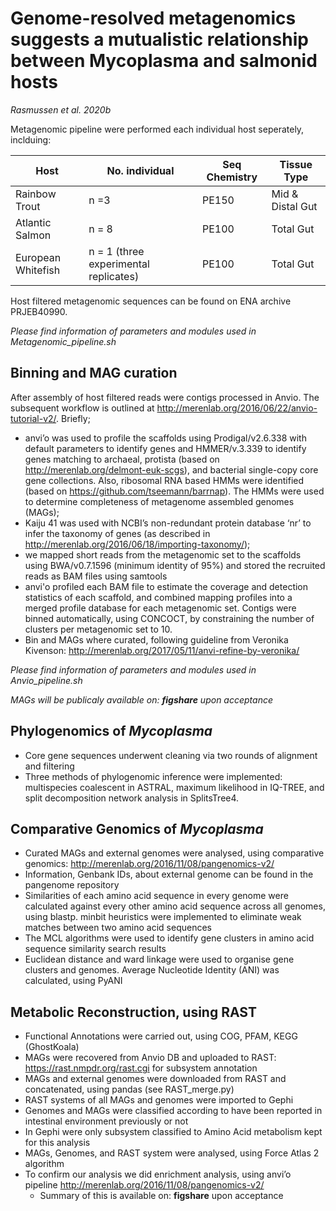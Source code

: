 # Genome-resolved metagenomics suggests a mutualistic relationship between Mycoplasma and salmonid hosts
_Rasmussen et al. 2020b_

Metagenomic pipeline were performed each individual host seperately, inclduing: 

Host|No. individual|Seq Chemistry | Tissue Type|
--- | --- | --- | ---
Rainbow Trout|n =3 |  PE150 | Mid & Distal Gut |
Atlantic Salmon|n = 8|PE100 | Total Gut |
European Whitefish|n = 1 (three experimental replicates)|PE100 | Total Gut |

Host filtered metagenomic sequences can be found on ENA archive PRJEB40990.

_Please find information of parameters and modules used in Metagenomic_pipeline.sh_

## Binning and MAG curation
After assembly of host filtered reads were contigs processed in Anvio. 
The subsequent workflow is outlined at http://merenlab.org/2016/06/22/anvio-tutorial-v2/. Briefly; 
* anvi’o was used to profile the scaffolds using Prodigal/v2.6.338 with default parameters to identify genes and HMMER/v.3.339 to identify genes matching to archaeal, protista (based on http://merenlab.org/delmont-euk-scgs), and bacterial single-copy core gene collections. Also, ribosomal RNA based HMMs were identified (based on https://github.com/tseemann/barrnap). The HMMs were used to determine completeness of  metagenome assembled genomes (MAGs); 
* Kaiju 41 was used with NCBI’s non-redundant protein database ‘nr’ to infer the taxonomy of genes (as described in http://merenlab.org/2016/06/18/importing-taxonomy/); 
* we mapped short reads from the metagenomic set to the scaffolds using BWA/v0.7.1596 (minimum identity of 95%) and stored the recruited reads as BAM files using samtools 
* anvi'o profiled each BAM file to estimate the coverage and detection statistics of each scaffold, and combined mapping profiles into a merged profile database for each metagenomic set. Contigs were binned automatically, using CONCOCT, by constraining the number of clusters per metagenomic set to 10.
* Bin and MAGs where curated, following guideline from Veronika Kivenson: http://merenlab.org/2017/05/11/anvi-refine-by-veronika/

_Please find information of parameters and modules used in Anvio_pipeline.sh_

_MAGs will be publicaly available on: __figshare__ upon acceptance_

## Phylogenomics of _Mycoplasma_
* Core gene sequences underwent cleaning via two rounds of alignment and filtering
* Three methods of phylogenomic inference were implemented: multispecies coalescent in ASTRAL, maximum likelihood in IQ-TREE, and split decomposition network analysis in SplitsTree4.

## Comparative Genomics of _Mycoplasma_
* Curated MAGs and external genomes were analysed, using comparative genomics: http://merenlab.org/2016/11/08/pangenomics-v2/
* Information, Genbank IDs, about external genome can be found in the pangenome repository
* Similarities of each amino acid sequence in every genome were calculated against every other amino acid sequence across all genomes, using blastp. minbit heuristics were implemented to eliminate weak matches between two amino acid sequences
* The MCL algorithms were used to identify gene clusters in amino acid sequence similarity search results
* Euclidean distance and ward linkage were used to organise gene clusters and genomes. Average Nucleotide Identity (ANI) was calculated, using PyANI

## Metabolic Reconstruction, using RAST
* Functional Annotations were carried out, using COG, PFAM, KEGG (GhostKoala)
* MAGs were recovered from Anvio DB and uploaded to RAST: https://rast.nmpdr.org/rast.cgi for subsystem annotation
* MAGs and external genomes were downloaded from RAST and concatenated, using pandas (see RAST_merge.py)
* RAST systems of all MAGs and genomes were imported to Gephi
* Genomes and MAGs were classified according to have been reported in intestinal environment previously or not
* In Gephi were only subsystem classified to Amino Acid metabolism kept for this analysis
* MAGs, Genomes, and RAST system were analysed, using Force Atlas 2 algorithm
* To confirm our analysis we did enrichment analysis, using anvi’o pipeline http://merenlab.org/2016/11/08/pangenomics-v2/
  * Summary of this is available on: __figshare__ upon acceptance
